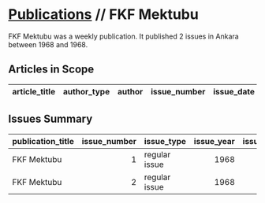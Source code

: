 # [Publications](firstlevel_publications.md) // FKF Mektubu

FKF Mektubu was a weekly publication. It published 2 issues in Ankara between 1968 and 1968.

## Articles in Scope

| article_title   | author_type   | author   | issue_number   | issue_date   | pages   |
|-----------------|---------------|----------|----------------|--------------|---------|

## Issues Summary

| publication_title   |   issue_number | issue_type    |   issue_year |   issue_month |   issue_day | printing_house_name   |
|:--------------------|---------------:|:--------------|-------------:|--------------:|------------:|:----------------------|
| FKF Mektubu         |              1 | regular issue |         1968 |            11 |           4 | Not specified         |
| FKF Mektubu         |              2 | regular issue |         1968 |            11 |          11 | Not specified         |